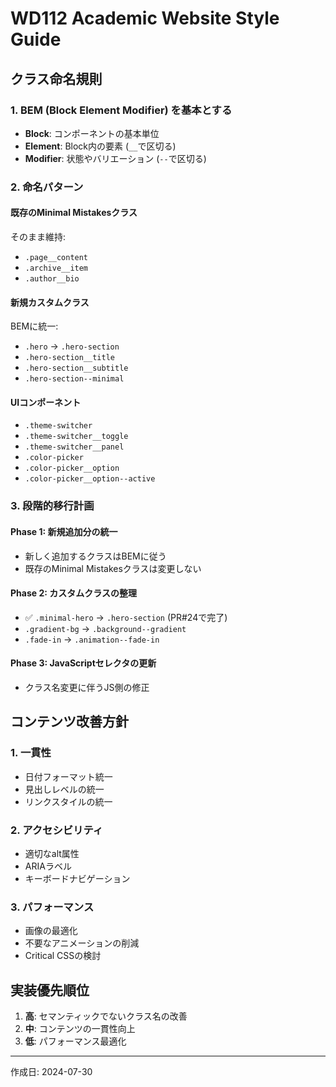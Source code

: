 # WD112 Academic Website Style Guide

## クラス命名規則

### 1. BEM (Block Element Modifier) を基本とする
- **Block**: コンポーネントの基本単位
- **Element**: Block内の要素 (`__`で区切る)
- **Modifier**: 状態やバリエーション (`--`で区切る)

### 2. 命名パターン

#### 既存のMinimal Mistakesクラス
そのまま維持:
- `.page__content`
- `.archive__item`
- `.author__bio`

#### 新規カスタムクラス
BEMに統一:
- `.hero` → `.hero-section`
- `.hero-section__title`
- `.hero-section__subtitle`
- `.hero-section--minimal`

#### UIコンポーネント
- `.theme-switcher`
- `.theme-switcher__toggle`
- `.theme-switcher__panel`
- `.color-picker`
- `.color-picker__option`
- `.color-picker__option--active`

### 3. 段階的移行計画

#### Phase 1: 新規追加分の統一
- 新しく追加するクラスはBEMに従う
- 既存のMinimal Mistakesクラスは変更しない

#### Phase 2: カスタムクラスの整理
- ✅ `.minimal-hero` → `.hero-section` (PR#24で完了)
- `.gradient-bg` → `.background--gradient`
- `.fade-in` → `.animation--fade-in`

#### Phase 3: JavaScriptセレクタの更新
- クラス名変更に伴うJS側の修正

## コンテンツ改善方針

### 1. 一貫性
- 日付フォーマット統一
- 見出しレベルの統一
- リンクスタイルの統一

### 2. アクセシビリティ
- 適切なalt属性
- ARIAラベル
- キーボードナビゲーション

### 3. パフォーマンス
- 画像の最適化
- 不要なアニメーションの削減
- Critical CSSの検討

## 実装優先順位

1. **高**: セマンティックでないクラス名の改善
2. **中**: コンテンツの一貫性向上
3. **低**: パフォーマンス最適化

---
作成日: 2024-07-30